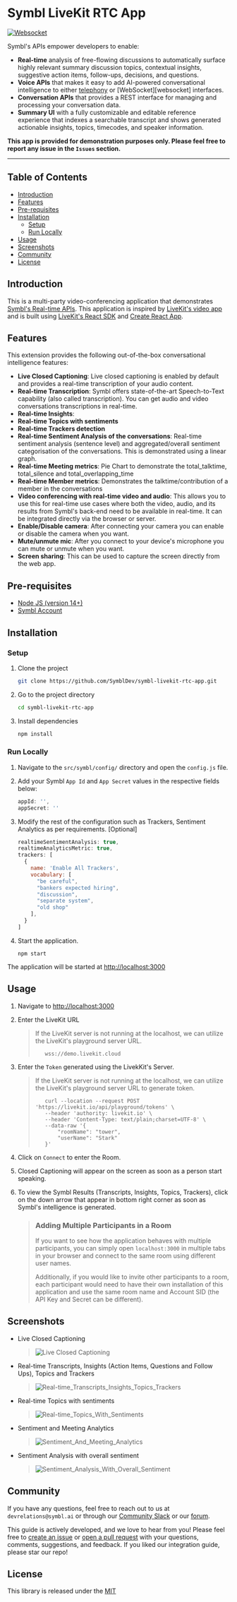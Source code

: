 # Symbl LiveKit RTC App

[![Websocket][symbl_websocket_bright_green_badge]][symbl_streaming_api_docs]


Symbl's APIs empower developers to enable:
- **Real-time** analysis of free-flowing discussions to automatically surface highly relevant summary discussion topics, contextual insights, suggestive action items, follow-ups, decisions, and questions.
- **Voice APIs** that makes it easy to add AI-powered conversational intelligence to either [telephony][telephony] or [WebSocket][websocket] interfaces.
- **Conversation APIs** that provides a REST interface for managing and processing your conversation data.
- **Summary UI** with a fully customizable and editable reference experience that indexes a searchable transcript and shows generated actionable insights, topics, timecodes, and speaker information.

**This app is provided for demonstration purposes only. Please feel free to report any issue in the `Issues` section.**

<hr />


## Table of Contents
- [Introduction](#introduction)
- [Features](#features)
- [Pre-requisites](#pre-requisites)
- [Installation](#installation)
    - [Setup](#setup)
    - [Run Locally](#run-locally)
- [Usage](#usage)
- [Screenshots](#screenshots)
- [Community](#community)
- [License](#license)

## Introduction
This is a multi-party video-conferencing application that demonstrates [Symbl's Real-time APIs][symbl_streaming_api_docs]. This application is inspired by [LiveKit's video app][livekit_example_react_app] and is built using [LiveKit's React SDK][livekit_react_sdk] and [Create React App][create_react_app_link].

## Features
This extension provides the following out-of-the-box conversational intelligence features:

- **Live Closed Captioning**: Live closed captioning is enabled by default and provides a real-time transcription of your audio content.
- **Real-time Transcription**: Symbl offers state-of-the-art Speech-to-Text capability (also called transcription). You can get audio and video conversations transcriptions in real-time.
- **Real-time Insights**:
- **Real-time Topics with sentiments**
- **Real-time Trackers detection**
- **Real-time Sentiment Analysis of the conversations**: Real-time sentiment analysis (sentence level) and aggregated/overall sentiment categorisation of the conversations. This is demonstrated using a linear graph.
- **Real-time Meeting metrics**: Pie Chart to demonstrate the total_talktime, total_silence and total_overlapping_time
- **Real-time Member metrics**: Demonstrates the talktime/contribution of a member in the conversations
- **Video conferencing with real-time video and audio**: This allows you to use this for real-time use cases where both the video, audio, and its results from Symbl's back-end need to be available in real-time. It can be integrated directly via the browser or server.
- **Enable/Disable camera**: After connecting your camera you can enable or disable the camera when you want.
- **Mute/unmute mic**: After you connect to your device's microphone you can mute or unmute when you want.
- **Screen sharing**: This can be used to capture the screen directly from the web app.
## Pre-requisites

- [Node JS (version 14+)](node_js_download_link)
- [Symbl Account][symbl_signup]

## Installation

### Setup

1. Clone the project

    ```bash
    git clone https://github.com/SymblDev/symbl-livekit-rtc-app.git
    ```

2. Go to the project directory

    ```bash
    cd symbl-livekit-rtc-app
    ```

3. Install dependencies

    ```bash
    npm install
    ```

### Run Locally
1. Navigate to the `src/symbl/config/` directory and open the `config.js` file.
2. Add your Symbl `App Id` and `App Secret` values in the respective fields below:

    ```javascript
   appId: '',
   appSecret: ''
   ```

3. Modify the rest of the configuration such as Trackers, Sentiment Analytics as per requirements. [Optional]

    ```javascript
    realtimeSentimentAnalysis: true,
    realtimeAnalyticsMetric: true,
    trackers: [
      {
        name: 'Enable All Trackers',
        vocabulary: [
          "be careful",
          "bankers expected hiring",
          "discussion",
          "separate system",
          "old shop"
        ],
      }
    ]
    ```

4. Start the application.
    ```npm
    npm start
    ```
The application will be started at [http://localhost:3000](http://localhost:3000)

## Usage
1. Navigate to [http://localhost:3000](http://localhost:3000)

2. Enter the LiveKit URL
    > If the LiveKit server is not running at the localhost, we can utilize the LiveKit's playground server URL.
    > ```text
    >    wss://demo.livekit.cloud
    > ```

3. Enter the `Token` generated using the LivekKit's Server.
    > If the LiveKit server is not running at the localhost, we can utilize the LiveKit's playground server URL to generate token.
    > ```
    >    curl --location --request POST 'https://livekit.io/api/playground/tokens' \
    >    --header 'authority: livekit.io' \
    >    --header 'Content-Type: text/plain;charset=UTF-8' \
    >    --data-raw '{
    >        "roomName": "tower",
    >        "userName": "Stark"
    >    }'
    > ```

4. Click on `Connect` to enter the Room.

5. Closed Captioning will appear on the screen as soon as a person start speaking.

6. To view the Symbl Results (Transcripts, Insights, Topics, Trackers), click on the down arrow that appear in bottom right corner as soon as Symbl's intelligence is generated.

    > ### Adding Multiple Participants in a Room
    >
    > If you want to see how the application behaves with multiple participants, you can simply open `localhost:3000` in multiple tabs in your browser and connect to the same room using different user names.
    >
    >Additionally, if you would like to invite other participants to a room, each participant would need to have their own installation of this application and use the same room name and Account SID (the API Key and Secret can be different).

## Screenshots

- Live Closed Captioning
  >  ![Live Closed Captioning](screenshots/Live_Closed_Captioning.png)

- Real-time Transcripts, Insights (Action Items, Questions and Follow Ups), Topics and Trackers 
  >  ![Real-time_Transcripts_Insights_Topics_Trackers](screenshots/Real-time_Transcripts_Insights_Topics_Trackers.png)

- Real-time Topics with sentiments
  >  ![Real-time_Topics_With_Sentiments](screenshots/Real-time_Topics_With_Sentiments.png)

- Sentiment and Meeting Analytics
  >  ![Sentiment_And_Meeting_Analytics](screenshots/Sentiment_And_Meeting_Analytics.png)

- Sentiment Analysis with overall sentiment
  >  ![Sentiment_Analysis_With_Overall_Sentiment](screenshots/Sentiment_Analysis_With_Overall_Sentiment.png)

## Community

If you have any questions, feel free to reach out to us at `devrelations@symbl.ai` or through our [Community Slack][slack] or our [forum][developer_community].

This guide is actively developed, and we love to hear from you! Please feel free to [create an issue][issues] or [open a pull request][pulls] with your questions, comments, suggestions, and feedback. If you liked our integration guide, please star our repo!

## License

This library is released under the [MIT][license]

[license]: LICENSE.txt
[symbl_websocket_bright_green_badge]: https://img.shields.io/badge/symbl-websocket-brightgreen
[telephony]: https://docs.symbl.ai/docs/telephony/overview/post-api
[symbl_streaming_api_docs]: https://docs.symbl.ai/docs/streamingapi/overview/introduction
[developer_community]: https://community.symbl.ai/?_ga=2.134156042.526040298.1609788827-1505817196.1609788827
[slack]: https://join.slack.com/t/symbldotai/shared_invite/zt-4sic2s11-D3x496pll8UHSJ89cm78CA
[issues]: https://github.com/symblai/symbl-livekit-rtc-app/issues
[pulls]: https://github.com/symblai/symbl-livekit-rtc-app/pulls
[node_js_download_link]: https://nodejs.org/en/download/
[symbl_signup]: https://platform.symbl.ai/#/signup?utm_source=get-info&utm_medium=marcelo&utm_campaign=rep
[livekit_example_react_app]: https://github.com/livekit/livekit-react/tree/master/example
[livekit_react_sdk]: https://github.com/livekit/livekit-react
[create_react_app_link]: https://github.com/facebook/create-react-app